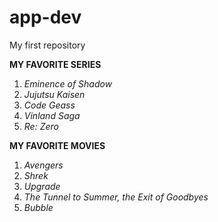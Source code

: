 # app-dev
My first repository

**MY FAVORITE SERIES**
1. *Eminence of Shadow*
2. *Jujutsu Kaisen*
3. *Code Geass*
4. *Vinland Saga*
5. *Re: Zero*

**MY FAVORITE MOVIES**
1. *Avengers*
2. *Shrek*
3. *Upgrade*
4. *The Tunnel to Summer, the Exit of Goodbyes*
5. *Bubble*
